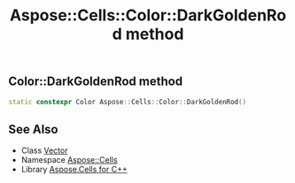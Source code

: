 ﻿---
title: Aspose::Cells::Color::DarkGoldenRod method
linktitle: DarkGoldenRod
second_title: Aspose.Cells for C++ API Reference
description: 'How to use DarkGoldenRod method of Aspose::Cells::Color class in C++.'
type: docs
weight: 7000
url: /cpp/aspose.cells/color/darkgoldenrod/
---
## Color::DarkGoldenRod method




```cpp
static constexpr Color Aspose::Cells::Color::DarkGoldenRod()
```

## See Also

* Class [Vector](../../vector/)
* Namespace [Aspose::Cells](../../)
* Library [Aspose.Cells for C++](../../../)
